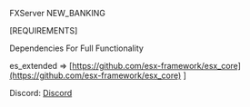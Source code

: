 FXServer NEW_BANKING

[REQUIREMENTS]

Dependencies For Full Functionality

es_extended => [https://github.com/esx-framework/esx_core](https://github.com/esx-framework/esx_core)
]

Discord: [Discord](https://discord.gg/2e2m6DWx9u)
